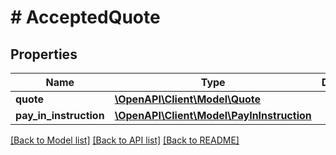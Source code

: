 # # AcceptedQuote

## Properties

Name | Type | Description | Notes
------------ | ------------- | ------------- | -------------
**quote** | [**\OpenAPI\Client\Model\Quote**](Quote.md) |  | [optional]
**pay_in_instruction** | [**\OpenAPI\Client\Model\PayInInstruction**](PayInInstruction.md) |  | [optional]

[[Back to Model list]](../../README.md#models) [[Back to API list]](../../README.md#endpoints) [[Back to README]](../../README.md)
